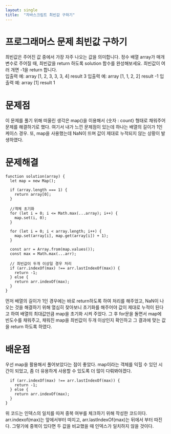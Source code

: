 ```yaml
---
layout: single
title:  "자바스크립트 최빈값 구하기"
---
```


# 프로그래머스 문제 최빈값 구하기
최빈값은 주어진 값 중에서 가장 자주 나오는 값을 의미합니다. 정수 배열 array가 매개변수로 주어질 때, 최빈값을 return 하도록 solution 함수를 완성해보세요. 최빈값이 여러 개면 -1을 return 합니다.  
입출력 예: array [1, 2, 3, 3, 3, 4] result 3
입출력 예: array [1, 1, 2, 2] result -1
입출력 예: array [1] result 1  
  
# 문제점

이 문제를 풀기 위해 떠올린 생각은 map()을 이용해서 {숫자 : count} 형태로 채워주어 문제를 해결하기로 했다.
여기서 내가 느낀 문제점이 있는데 하나는 배열의 길이가 1인 케이스 경우. 또, map을 사용했는데 NaN이 뜨며 값이 제대로 누적되지 않는 상황이 발생하였다.  
  
# 문제해결

```
function solution(array) {
  let map = new Map();

  if (array.length === 1) {
    return array[0];
  }
  
  //객체 초기화
  for (let i = 0; i <= Math.max(...array); i++) {
    map.set(i, 0);
  }

  for (let i = 0; i < array.length; i++) {
    map.set(array[i], map.get(array[i]) + 1);
  }

  const arr = Array.from(map.values());
  const max = Math.max(...arr);

  // 최빈값이 두개 이상일 경우 처리
  if (arr.indexOf(max) !== arr.lastIndexOf(max)) {
    return -1;
  } else {
    return arr.indexOf(max);
  }
}
```
  
먼저 배열의 길이가 1인 경우에는 바로 return하도록 하여 처리를 해주었고, NaN이 나오는 것을 해결하기 위해 열심히 찾아보니 초기화를 해주어야 값이 제대로 누적이 된다고 하여 배열의 최대값만큼 map을 초기화 시켜 주었다. 그 후 for문을 돌면서 map에 빈도수를 채워주고, 채워진 map을 최빈값이 두개 이상인지 확인하고 그 결과에 맞는 값을 return 하도록 하였다.
  
# 배운점  
  
우선 map을 활용해서 풀어보았다는 점이 좋았다. map이라는 객체를 익힐 수 있던 시간이 되었고, 좀 더 유용하게 사용할 수 있도록 더 많이 다뤄봐야겠다.  
  
```
  if (arr.indexOf(max) !== arr.lastIndexOf(max)) {
    return -1;
  } else {
    return arr.indexOf(max);
  }
}
```
  
위 코드는 인덱스의 일치를 따져 중복 여부를 체크하기 위해 작성한 코드이다. arr.indexof(max)는 앞에서부터 따지고, arr.lastIndexOf(max)는 뒤에서 부터 따진다. 그렇기에 중복이 있다면 두 값을 비교했을 때 인덱스가 일치하지 않을 것이다. 
